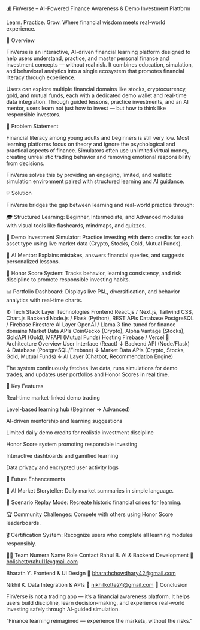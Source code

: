 💰 FinVerse – AI-Powered Finance Awareness & Demo Investment Platform

Learn. Practice. Grow.
Where financial wisdom meets real-world experience.

🧩 Overview

FinVerse is an interactive, AI-driven financial learning platform designed to help users understand, practice, and master personal finance and investment concepts — without real risk.
It combines education, simulation, and behavioral analytics into a single ecosystem that promotes financial literacy through experience.

Users can explore multiple financial domains like stocks, cryptocurrency, gold, and mutual funds, each with a dedicated demo wallet and real-time data integration.
Through guided lessons, practice investments, and an AI mentor, users learn not just how to invest — but how to think like responsible investors.

🎯 Problem Statement

Financial literacy among young adults and beginners is still very low.
Most learning platforms focus on theory and ignore the psychological and practical aspects of finance.
Simulators often use unlimited virtual money, creating unrealistic trading behavior and removing emotional responsibility from decisions.

FinVerse solves this by providing an engaging, limited, and realistic simulation environment paired with structured learning and AI guidance.

💡 Solution

FinVerse bridges the gap between learning and real-world practice through:

🎓 Structured Learning: Beginner, Intermediate, and Advanced modules with visual tools like flashcards, mindmaps, and quizzes.

💸 Demo Investment Simulator: Practice investing with demo credits for each asset type using live market data (Crypto, Stocks, Gold, Mutual Funds).

🧠 AI Mentor: Explains mistakes, answers financial queries, and suggests personalized lessons.

🏅 Honor Score System: Tracks behavior, learning consistency, and risk discipline to promote responsible investing habits.

📊 Portfolio Dashboard: Displays live P&L, diversification, and behavior analytics with real-time charts.

⚙️ Tech Stack
Layer	Technologies
Frontend	React.js / Next.js, Tailwind CSS, Chart.js
Backend	Node.js / Flask (Python), REST APIs
Database	PostgreSQL / Firebase Firestore
AI Layer	OpenAI / Llama 3 fine-tuned for finance domains
Market Data APIs	CoinGecko (Crypto), Alpha Vantage (Stocks), GoldAPI (Gold), MFAPI (Mutual Funds)
Hosting	Firebase / Vercel
🧱 Architecture Overview
User Interface (React)
       ↓
Backend API (Node/Flask)
       ↓
Database (PostgreSQL/Firebase)
       ↓
Market Data APIs (Crypto, Stocks, Gold, Mutual Funds)
       ↓
AI Layer (Chatbot, Recommendation Engine)


The system continuously fetches live data, runs simulations for demo trades, and updates user portfolios and Honor Scores in real time.

🚀 Key Features

Real-time market-linked demo trading

Level-based learning hub (Beginner → Advanced)

AI-driven mentorship and learning suggestions

Limited daily demo credits for realistic investment discipline

Honor Score system promoting responsible investing

Interactive dashboards and gamified learning

Data privacy and encrypted user activity logs

🔮 Future Enhancements

📰 AI Market Storyteller: Daily market summaries in simple language.

🧩 Scenario Replay Mode: Recreate historic financial crises for learning.

🏆 Community Challenges: Compete with others using Honor Score leaderboards.

🎖️ Certification System: Recognize users who complete all learning modules responsibly.

👨‍💻 Team Numera
Name	Role	Contact
Rahul B.	AI & Backend Development	📧 bolishettyrahul11@gmail.com

Bharath Y.	Frontend & UI Design	📧 bharathchowdhary42@gmail.com

Nikhil K.	Data Integration & APIs	📧 nikhilkotte24@gmail.com
🏁 Conclusion

FinVerse is not a trading app — it’s a financial awareness platform.
It helps users build discipline, learn decision-making, and experience real-world investing safely through AI-guided simulation.

“Finance learning reimagined — experience the markets, without the risks.”
